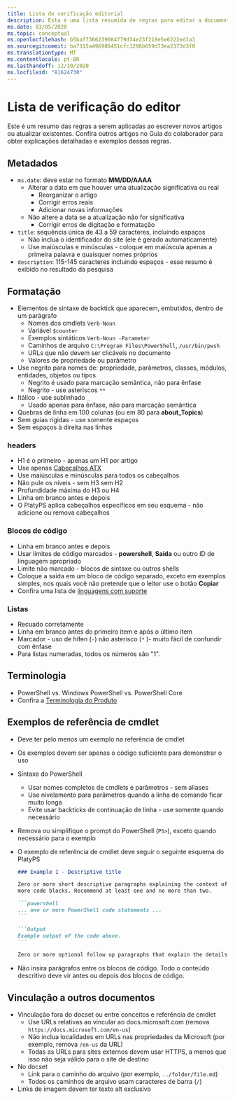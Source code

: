 ```yaml
---
title: Lista de verificação editorial
description: Esta é uma lista resumida de regras para editar a documentação do PowerShell.
ms.date: 03/05/2020
ms.topic: conceptual
ms.openlocfilehash: b5baf7366239084779d34e23f218e5e6222ed1a3
ms.sourcegitcommit: ba7315a496986451cfc1296b659d73ea2373d3f0
ms.translationtype: MT
ms.contentlocale: pt-BR
ms.lasthandoff: 12/10/2020
ms.locfileid: "81624730"
---
```

# <a name="editors-checklist"></a>Lista de verificação do editor

Este é um resumo das regras a serem aplicadas ao escrever novos artigos ou atualizar existentes. Confira outros artigos no Guia do colaborador para obter explicações detalhadas e exemplos dessas regras.

## <a name="metadata"></a>Metadados

- `ms.date`: deve estar no formato **MM/DD/AAAA**
  - Alterar a data em que houver uma atualização significativa ou real
    - Reorganizar o artigo
    - Corrigir erros reais
    - Adicionar novas informações
  - Não altere a data se a atualização não for significativa
    - Corrigir erros de digitação e formatação
- `title`: sequência única de 43 a 59 caracteres, incluindo espaços
  - Não inclua o identificador do site (ele é gerado automaticamente)
  - Use maiúsculas e minúsculas - coloque em maiúscula apenas a primeira palavra e quaisquer nomes próprios
- `description`: 115-145 caracteres incluindo espaços - esse resumo é exibido no resultado da pesquisa

## <a name="formatting"></a>Formatação

- Elementos de sintaxe de backtick que aparecem, embutidos, dentro de um parágrafo
  - Nomes dos cmdlets `Verb-Noun`
  - Variável `$counter`
  - Exemplos sintáticos `Verb-Noun -Parameter`
  - Caminhos de arquivo `C:\Program Files\PowerShell`, `/usr/bin/pwsh`
  - URLs que não devem ser clicáveis no documento
  - Valores de propriedade ou parâmetro
- Use negrito para nomes de: propriedade, parâmetros, classes, módulos, entidades, objetos ou tipos
  - Negrito é usado para marcação semântica, não para ênfase
  - Negrito - use asteriscos `**`
- Itálico - use sublinhado `_`
  - Usado apenas para ênfase, não para marcação semântica
- Quebras de linha em 100 colunas (ou em 80 para **about_Topics**)
- Sem guias rígidas - use somente espaços
- Sem espaços à direita nas linhas

### <a name="headers"></a>headers

- H1 é o primeiro - apenas um H1 por artigo
- Use apenas [Cabeçalhos ATX](https://github.github.com/gfm/#atx-headings)
- Use maiúsculas e minúsculas para todos os cabeçalhos
- Não pule os níveis - sem H3 sem H2
- Profundidade máxima do H3 ou H4
- Linha em branco antes e depois
- O PlatyPS aplica cabeçalhos específicos em seu esquema - não adicione ou remova cabeçalhos

### <a name="code-blocks"></a>Blocos de código

- Linha em branco antes e depois
- Usar limites de código marcados -  **powershell**, **Saída** ou outro ID de linguagem apropriado
- Limite não marcado - blocos de sintaxe ou outros shells
- Coloque a saída em um bloco de código separado, exceto em exemplos simples, nos quais você não pretende que o leitor use o botão **Copiar**
- Confira uma lista de [linguagens com suporte](/contribute/code-in-docs#supported-languages)

### <a name="lists"></a>Listas

- Recuado corretamente
- Linha em branco antes do primeiro item e após o último item
- Marcador - uso de hífen (`-`) não asterisco (`*` )- muito fácil de confundir com ênfase
- Para listas numeradas, todos os números são "1".

## <a name="terminology"></a>Terminologia

- PowerShell vs. Windows PowerShell vs. PowerShell Core
- Confira a [Terminologia do Produto](powershell-style-guide.md#product-terminology)

## <a name="cmdlet-reference-examples"></a>Exemplos de referência de cmdlet

- Deve ter pelo menos um exemplo na referência de cmdlet
- Os exemplos devem ser apenas o código suficiente para demonstrar o uso
- Sintaxe do PowerShell
  - Usar nomes completos de cmdlets e parâmetros - sem aliases
  - Use nivelamento para parâmetros quando a linha de comando ficar muito longa
  - Evite usar backticks de continuação de linha - use somente quando necessário
- Remova ou simplifique o prompt do PowerShell (`PS>`), exceto quando necessário para o exemplo
- O exemplo de referência de cmdlet deve seguir o seguinte esquema do PlatyPS

  ~~~Markdown
  ### Example 1 - Descriptive title

  Zero or more short descriptive paragraphs explaining the context of the example followed by one or
  more code blocks. Recommend at least one and no more than two.

  ```powershell
  ... one or more PowerShell code statements ...
  ```

  ```Output
  Example output of the code above.
  ```

  Zero or more optional follow up paragraphs that explain the details of the code and output.
  ~~~

- Não insira parágrafos entre os blocos de código. Todo o conteúdo descritivo deve vir antes ou depois dos blocos de código.

## <a name="linking-to-other-documents"></a>Vinculação a outros documentos

- Vinculação fora do docset ou entre conceitos e referência de cmdlet
  - Use URLs relativas ao vincular ao docs.microsoft.com (remova `https://docs.microsoft.com/en-us`)
  - Não inclua localidades em URLs nas propriedades da Microsoft (por exemplo, remova `/en-us` da URL)
  - Todas as URLs para sites externos devem usar HTTPS, a menos que isso não seja válido para o site de destino
- No docset
  - Link para o caminho do arquivo (por exemplo, `../folder/file.md`)
  - Todos os caminhos de arquivo usam caracteres de barra (`/`)
- Links de imagem devem ter texto alt exclusivo
